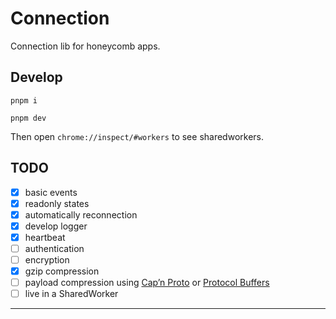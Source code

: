 # Connection

Connection lib for honeycomb apps.

## Develop

```shell
pnpm i
```

```shell
pnpm dev
```

Then open `chrome://inspect/#workers` to see sharedworkers.

## TODO

- [x] basic events
- [x] readonly states
- [x] automatically reconnection
- [x] develop logger
- [x] heartbeat
- [ ] authentication
- [ ] encryption
- [x] gzip compression
- [ ] payload compression using [Cap’n Proto] or [Protocol Buffers]
- [ ] live in a SharedWorker

---

[Cap’n Proto]: https://capnproto.org/otherlang.html

[Protocol Buffers]: https://developers.google.com/protocol-buffers

